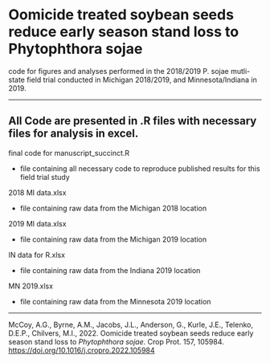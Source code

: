 # Oomicide treated soybean seeds reduce early season stand loss to Phytophthora sojae
code for figures and analyses performed in the 2018/2019 P. sojae mutli-state field trial conducted in Michigan 2018/2019, and Minnesota/Indiana in 2019. 

---------------

## All Code are presented in .R files with necessary files for analysis in excel.

final code for manuscript_succinct.R
* file containing all necessary code to reproduce published results for this field trial study

2018 MI data.xlsx
* file containing raw data from the Michigan 2018 location

2019 MI data.xlsx
* file containing raw data from the Michigan 2019 location

IN data for R.xlsx
* file containing raw data from the Indiana 2019 location

MN 2019.xlsx
* file containing raw data from the Minnesota 2019 location

---------------

McCoy, A.G., Byrne, A.M., Jacobs, J.L., Anderson, G., Kurle, J.E., Telenko, D.E.P., Chilvers, M.I., 2022. Oomicide treated soybean seeds reduce early season stand loss to _Phytophthora sojae_. Crop Prot. 157, 105984. https://doi.org/10.1016/j.cropro.2022.105984

